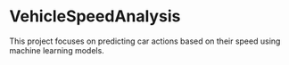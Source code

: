 # VehicleSpeedAnalysis
This project focuses on predicting car actions based on their speed using machine learning models.
